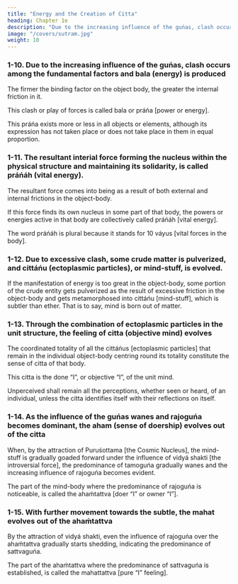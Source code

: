 ```yaml
---
title: "Energy and the Creation of Citta"
heading: Chapter 1e
description: "Due to the increasing influence of the guńas, clash occurs among the fundamental factors and bala (energy) is produced"
image: "/covers/sutram.jpg"
weight: 10
---
```




### 1-10. Due to the increasing influence of the guńas, clash occurs among the fundamental factors and bala (energy) is produced

<!-- Guńaprabhávena bhútasaungharśádbalam. -->

The firmer the binding factor on the object body, the greater the internal friction in it. 

This clash or play of forces is called bala or práńa [power or energy]. 

This práńa exists more or less in all objects or elements, although its expression has not taken place or does not take place in them in equal proportion.


### 1-11. The resultant interial force forming the nucleus within the physical structure and maintaining its solidarity, is called práńáh (vital energy).

<!-- Dehakendrikáńi parińámabhútáńi baláni práńáh. -->

The resultant force comes into being as a result of both external and internal frictions in the object-body.

If this force finds its own nucleus in some part of that body, the powers or energies active in that body are collectively called práńáh [vital energy].

The word práńáh is plural because it stands for 10 váyus [vital forces in the body].


### 1-12. Due to excessive clash, some crude matter is pulverized, and cittáńu (ectoplasmic particles), or mind-stuff, is evolved.

<!-- Tiivrasaungharśeńa cúrńiibhútáni jad́áni cittáńu mánasadhátuh vá. -->

If the manifestation of energy is too great in the object-body, some portion of the crude entity gets pulverized as the result of excessive friction in the object-body and gets metamorphosed into cittáńu [mind-stuff], which is subtler than ether. That is to say, mind is born out of matter.


### 1-13. Through the combination of ectoplasmic particles in the unit structure, the feeling of citta (objective mind) evolves

<!-- Vyaśt́idehe cittáńusamaváyena cittabodhah. -->

The coordinated totality of all the cittáńus [ectoplasmic particles] that remain in the individual object-body centring round its totality constitute the sense of citta of that body. 

This citta is the done “I”, or objective “I”, of the unit mind.

Unperceived shall remain all the perceptions, whether seen or heard, of an individual, unless the citta identifies itself with their reflections on itself.


### 1-14. As the influence of the guńas wanes and rajoguńa becomes dominant, the aham (sense of doership) evolves out of the citta

<!-- Cittát guńávakśaye rajoguńaprábalye aham. -->

When, by the attraction of Puruśottama [the Cosmic Nucleus], the mind-stuff is gradually goaded forward under the influence of vidyá shakti [the introversial force], the predominance of tamoguńa gradually wanes and the increasing influence of rajoguńa becomes evident.

The part of the mind-body where the predominance of rajoguńa is noticeable, is called the ahaḿtattva [doer “I” or owner “I”].


### 1-15. With further movement towards the subtle, the mahat evolves out of the ahaḿtattva

<!-- Súkśmábhimukhinii gatirudaye ahaḿtattvánmahat. -->

By the attraction of vidyá shakti, even the influence of rajoguńa over the ahaḿtattva gradually starts shedding, indicating the predominance of sattvaguńa.

The part of the ahaḿtattva where the predominance of sattvaguńa is established, is called the mahattattva [pure “I” feeling].
